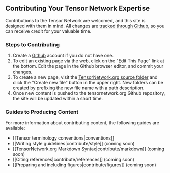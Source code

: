 ## Contributing Your Tensor Network Expertise

Contributions to the Tensor Network are welcomed, and this 
site is designed with them in mind. All changes are
[tracked through Github](https://github.com/TensorNetwork/tensornetwork.org/graphs/contributors), 
so you can receive credit for your valuable time.

### Steps to Contributing

1. Create a [Github](https://github.com/) account if you do not have one.
2. To edit an existing page via the web, click on the "Edit This Page" link at the bottom.
   Edit the page in the Github browser editor, and commit your changes.
3. To create a new page, visit the 
   [TensorNetwork.org source folder](https://github.com/TensorNetwork/tensornetwork.org/tree/master/src) 
   and click the "Create new file" button in the upper right. New folders can be 
   created by prefixing the new file name with a path description.
4. Once new content is pushed to the tensornetwork.org Github repository, the site will be
   updated within a short time.

### Guides to Producing Content

For more information about contributing content, the following guides are available:

- [[Tensor terminology conventions|conventions]]
- [[Writing style guidelines|contribute/style]] (coming soon)
- [[TensorNetwork.org Markdown Syntax|contribute/markdown]] (coming soon)
- [[Citing references|contribute/references]] (coming soon)
- [[Preparing and including figures|contribute/figures]] (coming soon)
